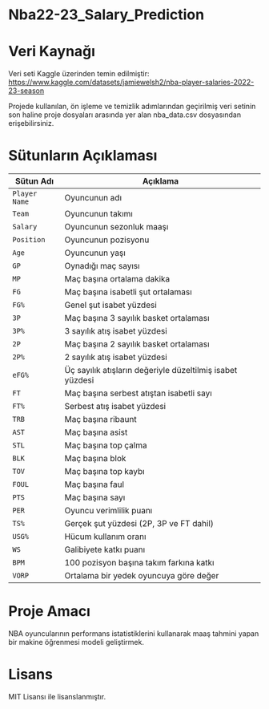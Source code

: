 # Nba22-23_Salary_Prediction
# Veri Kaynağı
Veri seti Kaggle üzerinden temin edilmiştir:
https://www.kaggle.com/datasets/jamiewelsh2/nba-player-salaries-2022-23-season

Projede kullanılan, ön işleme ve temizlik adımlarından geçirilmiş veri setinin son haline proje dosyaları arasında yer alan nba_data.csv dosyasından erişebilirsiniz.
# Sütunların Açıklaması
| Sütun Adı     | Açıklama                                                  |
| ------------- | --------------------------------------------------------- |
| `Player Name` | Oyuncunun adı                                             |
| `Team`        | Oyuncunun takımı                                          |
| `Salary`      | Oyuncunun sezonluk maaşı                                  |
| `Position`    | Oyuncunun pozisyonu                                       |
| `Age`         | Oyuncunun yaşı                                            |
| `GP`          | Oynadığı maç sayısı                                       |
| `MP`          | Maç başına ortalama dakika                                |
| `FG`          | Maç başına isabetli şut ortalaması                        |
| `FG%`         | Genel şut isabet yüzdesi                                  |
| `3P`          | Maç başına 3 sayılık basket ortalaması                    |
| `3P%`         | 3 sayılık atış isabet yüzdesi                             |
| `2P`          | Maç başına 2 sayılık basket ortalaması                    |
| `2P%`         | 2 sayılık atış isabet yüzdesi                             |
| `eFG%`        | Üç sayılık atışların değeriyle düzeltilmiş isabet yüzdesi |
| `FT`          | Maç başına serbest atıştan isabetli sayı                  |
| `FT%`         | Serbest atış isabet yüzdesi                               |
| `TRB`         | Maç başına ribaunt                                        |
| `AST`         | Maç başına asist                                          |
| `STL`         | Maç başına top çalma                                      |
| `BLK`         | Maç başına blok                                           |
| `TOV`         | Maç başına top kaybı                                      |
| `FOUL`        | Maç başına faul                                           |
| `PTS`         | Maç başına sayı                                           |
| `PER`         | Oyuncu verimlilik puanı                                   |
| `TS%`         | Gerçek şut yüzdesi (2P, 3P ve FT dahil)                   |
| `USG%`        | Hücum kullanım oranı                                      |
| `WS`          | Galibiyete katkı puanı                                    |
| `BPM`         | 100 pozisyon başına takım farkına katkı                   |
| `VORP`        | Ortalama bir yedek oyuncuya göre değer                    |
# Proje Amacı  
NBA oyuncularının performans istatistiklerini kullanarak maaş tahmini yapan bir makine öğrenmesi modeli geliştirmek. 
# Lisans  
MIT Lisansı ile lisanslanmıştır.  
